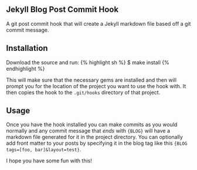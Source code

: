 Jekyll Blog Post Commit Hook
----------------------------

A git post commit hook that will create a Jekyll markdown file based off a git commit message.

Installation
------------

Download the source and run:
{% highlight sh %}
$ make install
{% endhighlight %}

This will make sure that the necessary gems are installed and then will prompt you for the location of the project you want to use the hook with. It then copies the hook to the `.git/hooks` directory of that project.

Usage
-----

Once you have the hook installed you can make commits as you would normally and any commit message that *ends* with `{BLOG}` will have a markdown file generated for it in the project directory. You can optionally add front matter to your posts by specifying it in the blog tag like this `{BLOG tags=[foo, bar]&layout=test}`.

I hope you have some fun with this!
